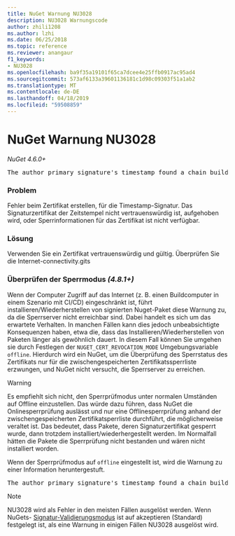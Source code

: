 ```yaml
---
title: NuGet Warnung NU3028
description: NU3028 Warnungscode
author: zhili1208
ms.author: lzhi
ms.date: 06/25/2018
ms.topic: reference
ms.reviewer: anangaur
f1_keywords:
- NU3028
ms.openlocfilehash: ba9f35a19101f65ca7dcee4e25ffb0917ac95ad4
ms.sourcegitcommit: 573af6133a39601136181c1d98c09303f51a1ab2
ms.translationtype: MT
ms.contentlocale: de-DE
ms.lasthandoff: 04/18/2019
ms.locfileid: "59508859"
---
```

# <a name="nuget-warning-nu3028"></a>NuGet Warnung NU3028

*NuGet 4.6.0+*

<pre>The author primary signature's timestamp found a chain building issue: The revocation function was unable to check revocation because the revocation server could not be reached. For more information, visit https://aka.ms/certificateRevocationMode</pre>

### <a name="issue"></a>Problem
Fehler beim Zertifikat erstellen, für die Timestamp-Signatur. Das Signaturzertifikat der Zeitstempel nicht vertrauenswürdig ist, aufgehoben wird, oder Sperrinformationen für das Zertifikat ist nicht verfügbar.

### <a name="solution"></a>Lösung
Verwenden Sie ein Zertifikat vertrauenswürdig und gültig. Überprüfen Sie die Internet-connectivity.gits

### <a name="revocation-check-mode-481"></a>Überprüfen der Sperrmodus *(4.8.1+)*
Wenn der Computer Zugriff auf das Internet (z. B. einen Buildcomputer in einem Szenario mit CI/CD) eingeschränkt ist, führt installieren/Wiederherstellen von signierten Nuget-Paket diese Warnung zu, da die Sperrserver nicht erreichbar sind. Dabei handelt es sich um das erwartete Verhalten.
In manchen Fällen kann dies jedoch unbeabsichtigte Konsequenzen haben, etwa die, dass das Installieren/Wiederherstellen von Paketen länger als gewöhnlich dauert. In diesem Fall können Sie umgehen sie durch Festlegen der `NUGET_CERT_REVOCATION_MODE` Umgebungsvariable `offline`. Hierdurch wird ein NuGet, um die Überprüfung des Sperrstatus des Zertifikats nur für die zwischengespeicherten Zertifikatssperrliste erzwungen, und NuGet nicht versucht, die Sperrserver zu erreichen.

> [!Warning]
> Es empfiehlt sich nicht, den Sperrprüfmodus unter normalen Umständen auf Offline einzustellen. Das würde dazu führen, dass NuGet die Onlinesperrprüfung auslässt und nur eine Offlinesperrprüfung anhand der zwischengespeicherten Zertifikatsperrliste durchführt, die möglicherweise veraltet ist. Das bedeutet, dass Pakete, deren Signaturzertifikat gesperrt wurde, dann trotzdem installiert/wiederhergestellt werden. Im Normalfall hätten die Pakete die Sperrprüfung nicht bestanden und wären nicht installiert worden.

Wenn der Sperrprüfmodus auf `offline` eingestellt ist, wird die Warnung zu einer Information heruntergestuft.

<pre>The author primary signature's timestamp found a chain building issue: The revocation function was unable to check revocation because the certificate is not available in the cached certificate revocation list and NUGET_CERT_REVOCATION_MODE environment variable has been set to offline. For more information, visit https://aka.ms/certificateRevocationMode.</pre>

> [!Note]
> NU3028 wird als Fehler in den meisten Fällen ausgelöst werden. Wenn NuGets- [Signatur-Validierungsmodus](https://docs.microsoft.com/en-us/nuget/consume-packages/installing-signed-packages#configure-package-signature-requirements) ist auf akzeptieren (Standard) festgelegt ist, als eine Warnung in einigen Fällen NU3028 ausgelöst wird.
